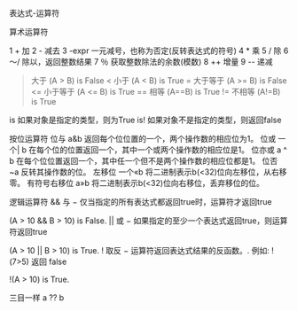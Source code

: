 
表达式-运算符

算术运算符

1 + 加
2	- 减去
3	-expr 一元减号，也称为否定(反转表达式的符号)
4	* 乘
5	/ 除
6	〜/ 除以，返回整数结果
7	％ 获取整数除法的余数(模数)
8	++ 增量
9	-- 递减

>	大于	(A > B) is False
<	小于	(A < B) is True
>=	大于等于	(A >= B) is False
<=	小于等于	(A <= B) is True
==	相等	(A==B) is True
!=	不相等	(A!=B) is True

is	如果对象是指定的类型，则为True
is!	如果对象不是指定的类型，则返回false

按位运算符
位与	a&b	返回每个位位置的一个，两个操作数的相应位为1。
位或	一个| b	在每个位的位置返回一个，其中一个或两个操作数的相应位是1。
位亦或	a ^ b	在每个位位置返回一个，其中任一个但不是两个操作数的相应位都是1。
位否	~a	反转其操作数的位。
左移位	一个«b	将二进制表示b(<32)位向左移位，从右移零。
有符号右移位	a»b	将二进制表示b(<32)位向右移位，丢弃移位的位。

逻辑运算符
&&	与 − 仅当指定的所有表达式都返回true时，运算符才返回true

(A > 10 && B > 10) is False.
||	或 − 如果指定的至少一个表达式返回true，则运算符返回true

(A > 10 || B > 10) is True.
!	取反 − 运算符返回表达式结果的反函数。. 例如: !(7>5) 返回 false

!(A > 10) is True.

三目一样
a ?? b
